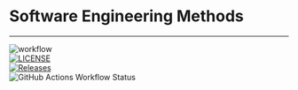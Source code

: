 # Software Engineering Methods
---
![workflow](https://github.com/Bryan7306/devops/actions/workflows/main.yml/badge.svg)<br>
[![LICENSE](https://img.shields.io/github/license/Bryan7306/devops.svg?style=flat-square)](https://github.com/Bryan7306/devops/blob/master/LICENSE)<br>
[![Releases](https://img.shields.io/github/release/Bryan7306/devops/all.svg?style=flat-square)](https://github.com/Bryan7306/devops/releases)<br>
![GitHub Actions Workflow Status](https://img.shields.io/github/actions/workflow/status/Bryan7306/devops/A%20workflow%20for%20my%20Hello%20World%20App?branch=develop)
